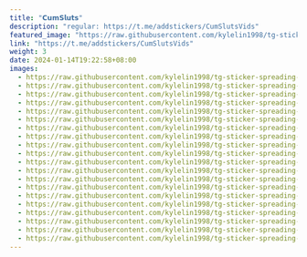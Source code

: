 ```yaml
---
title: "𝗖𝘂𝗺𝗦𝗹𝘂𝘁𝘀"
description: "regular: https://t.me/addstickers/CumSlutsVids"
featured_image: "https://raw.githubusercontent.com/kylelin1998/tg-sticker-spreading-worldwide-images/main/img/34c274d6-cf35-47a0-99ed-1770f16a1879.jpg"
link: "https://t.me/addstickers/CumSlutsVids"
weight: 3
date: 2024-01-14T19:22:58+08:00
images:
  - https://raw.githubusercontent.com/kylelin1998/tg-sticker-spreading-worldwide-images/main/img/34c274d6-cf35-47a0-99ed-1770f16a1879.jpg
  - https://raw.githubusercontent.com/kylelin1998/tg-sticker-spreading-worldwide-images/main/img/119702c3-d598-4c69-aab4-ae6632c4f5b0.jpg
  - https://raw.githubusercontent.com/kylelin1998/tg-sticker-spreading-worldwide-images/main/img/9578d430-ab16-4207-909b-5dbf62d8b52f.jpg
  - https://raw.githubusercontent.com/kylelin1998/tg-sticker-spreading-worldwide-images/main/img/13f7062b-77e7-442d-aa05-543387ca54cb.jpg
  - https://raw.githubusercontent.com/kylelin1998/tg-sticker-spreading-worldwide-images/main/img/de446fdf-c910-473d-ace3-82a3d1dcd1b2.jpg
  - https://raw.githubusercontent.com/kylelin1998/tg-sticker-spreading-worldwide-images/main/img/d1d25a93-5499-4ed9-a1cc-2b3d5922ba70.jpg
  - https://raw.githubusercontent.com/kylelin1998/tg-sticker-spreading-worldwide-images/main/img/e126defd-56e6-4cb1-902a-42c7a6055027.jpg
  - https://raw.githubusercontent.com/kylelin1998/tg-sticker-spreading-worldwide-images/main/img/214a6457-cf65-4355-accd-c370a197d115.jpg
  - https://raw.githubusercontent.com/kylelin1998/tg-sticker-spreading-worldwide-images/main/img/51d94ac4-867b-4cf9-b2c9-2da00a793700.jpg
  - https://raw.githubusercontent.com/kylelin1998/tg-sticker-spreading-worldwide-images/main/img/987274e6-61cb-444e-9837-563fb8cb4710.jpg
  - https://raw.githubusercontent.com/kylelin1998/tg-sticker-spreading-worldwide-images/main/img/c7ac8445-e6bc-45ec-891a-d1dcaed025ff.jpg
  - https://raw.githubusercontent.com/kylelin1998/tg-sticker-spreading-worldwide-images/main/img/143bcbc9-913c-45d8-a675-b40526adabd7.jpg
  - https://raw.githubusercontent.com/kylelin1998/tg-sticker-spreading-worldwide-images/main/img/cee56c1b-a06b-4182-b111-f4c579a04842.jpg
  - https://raw.githubusercontent.com/kylelin1998/tg-sticker-spreading-worldwide-images/main/img/67d69378-9965-44a1-8b6a-272c11242e80.jpg
  - https://raw.githubusercontent.com/kylelin1998/tg-sticker-spreading-worldwide-images/main/img/31841e9a-e458-4440-acb4-924be4addf57.jpg
  - https://raw.githubusercontent.com/kylelin1998/tg-sticker-spreading-worldwide-images/main/img/30151dab-69e1-45ae-b282-2556a519e9d4.jpg
  - https://raw.githubusercontent.com/kylelin1998/tg-sticker-spreading-worldwide-images/main/img/8456dbb5-a465-4ce0-9421-497421df2ceb.jpg
  - https://raw.githubusercontent.com/kylelin1998/tg-sticker-spreading-worldwide-images/main/img/ed596d3f-218e-41a7-9ce4-919fe491af17.jpg
  - https://raw.githubusercontent.com/kylelin1998/tg-sticker-spreading-worldwide-images/main/img/1ede6d70-4783-49b6-a986-6a06bfc9a835.jpg
  - https://raw.githubusercontent.com/kylelin1998/tg-sticker-spreading-worldwide-images/main/img/b20434a2-d374-4bc0-8c24-654e83df3866.jpg
---
```

